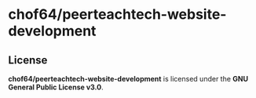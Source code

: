# chof64/peerteachtech-website-development

## License

**chof64/peerteachtech-website-development** is licensed under the **GNU General Public License v3.0**.
